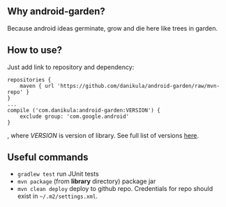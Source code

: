 Why android-garden?
----
Because android ideas germinate, grow and die here like trees in garden.

How to use?
----
Just add link to repository and dependency:
```
repositories {
    maven { url 'https://github.com/danikula/android-garden/raw/mvn-repo' }
}
...
compile ('com.danikula:android-garden:VERSION') {
    exclude group: 'com.google.android'
}
```
, where *VERSION* is version of library. See full list of versions [here](https://github.com/danikula/android-garden/tree/mvn-repo/com/danikula/android-garden).

Useful commands
----
- `gradlew test` run JUnit tests
- `mvn package` (from **library** directory) package jar
- `mvn clean deploy` deploy to github repo. Credentials for repo should exist in `~/.m2/settings.xml`. 